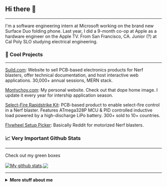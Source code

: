 ## Hi there 👋
---

I'm a software engineering intern at Microsoft working on the brand new Surface Duo folding phone. Last year, I did a 9-month co-op at Apple as a hardware engineer on the Apple TV. From San Francisco, CA. Junior (?) at Cal Poly SLO studying electrical engineering. 

### 🔭 Cool Projects
---

[Suild.com](http://suild.com/): Website to sell PCB-based electronics products for Nerf blasters, offer technical documentation, and host interactive web applications. 30,000+ annual sessions, MERN stack.

[Montychoy.com](http://montychoy.com/): My personal website. Check out that dope home image. I update it every year for intership application season. 

[Select-Fire Rapidstrike Kit](https://suild.com/shop/4): PCB-based product to enable select-fire control in a Nerf blaster. Features ATmega328P MCU & PID controlled inductive load powered by a high-discharge LiPo battery. 300+ sold to 10+ countries. 

[Flywheel Setup Picker](https://suild.com/tools/flywheel-setup-picker): Basically Reddit for motorized Nerf blasters.

### 📈 Very Important Github Stats
---
Check out my green boxes

<a href="https://github.com/anuraghazra/github-readme-stats">
  <img align="center" src="https://github-readme-stats.anuraghazra1.vercel.app/api?username=mochoy&show_icons=true&count_private=true&hide=issues" alt="My github stats" />
</a>  
<a href="https://github.com/anuraghazra/github-readme-stats">
  <img align="center" src="https://github-readme-stats.anuraghazra1.vercel.app/api/top-langs/?username=mochoy&layout=compact" />
</a>

---

<details>
<summary>
  <b>More stuff about me</b>
</summary>

### 🤔 Random Interests
---

#### 💻 Computer organization/SoC platform architecture: 
- Just reading up. Doing stuff is super complicated.
- After modeling microarchitecture + ISA + MCU to implement RISC-V ISA, I don't really like HDL/RTL stuff, but I'm still super interested in how everything works. 
- Worked with Apple A-core SoCs and Qualcomm Snapdragon platform on Surface Duo. 

As my mentor said: 
> That shit is super complicated man

#### ⚡ Buck converters:
- Designing my own buck converter. Starting with just simulations to analyze ideal open-loop steady-state behavior. 
- Haven't taken signals & systems class, don't know jack about controls (if you're an interviewer reading this, ask me about literally anything else).
- Plan on designing buck converter PCB. Will use IC to handle controls, but everything else (FETs, caps, inductor, feedback network) will be discretes. 
- DC-DC lead on a project at Apple, worked on Apple's custom PMUs and multiphase bucks.

Me (freshman after being asked this in an interview):
> What's stability in a buck converter? 

Taufik (power electronics professor):
> HAHAHA I can't tell you until you're in third year

### :octocat: Github Recommended
---
**mochoy/mochoy** is a ✨ _special_ ✨ repository because its `README.md` (this file) appears on your GitHub profile.

Here are some ideas to get you started:

- 🔭 I’m currently working on ... Cal Poly Hyperloop
- 🌱 I’m currently learning ... high-speed digital design
- 👯 I’m looking to collaborate on ... something cool
- 🤔 I’m looking for help with ... why is my most used language Java I have not used that in years...
- 💬 Ask me about ... HW/SW
- 📫 How to reach me: ... links on my [personal website](http://montychoy.com/)
- 😄 Pronouns: ... he/him
- ⚡ Fun fact: ... breakdancing for 9 years

</details>

